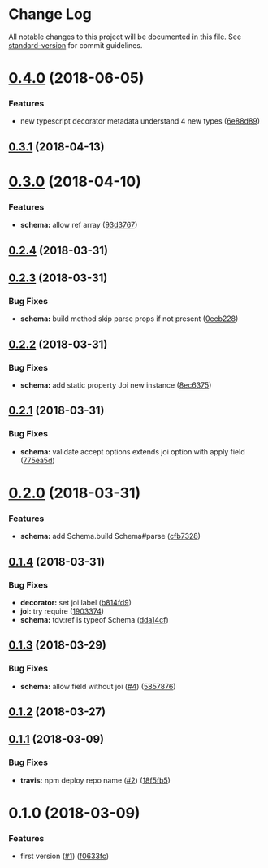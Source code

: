 # Change Log

All notable changes to this project will be documented in this file. See [standard-version](https://github.com/conventional-changelog/standard-version) for commit guidelines.

<a name="0.4.0"></a>
# [0.4.0](https://github.com/vitarn/tdv/compare/v0.3.1...v0.4.0) (2018-06-05)


### Features

* new typescript decorator metadata understand 4 new types ([6e88d89](https://github.com/vitarn/tdv/commit/6e88d89))



<a name="0.3.1"></a>
## [0.3.1](https://github.com/vitarn/tdv/compare/v0.3.0...v0.3.1) (2018-04-13)



<a name="0.3.0"></a>
# [0.3.0](https://github.com/vitarn/tdv/compare/v0.2.4...v0.3.0) (2018-04-10)


### Features

* **schema:** allow ref array ([93d3767](https://github.com/vitarn/tdv/commit/93d3767))



<a name="0.2.4"></a>
## [0.2.4](https://github.com/vitarn/tdv/compare/v0.2.3...v0.2.4) (2018-03-31)



<a name="0.2.3"></a>
## [0.2.3](https://github.com/vitarn/tdv/compare/v0.2.2...v0.2.3) (2018-03-31)


### Bug Fixes

* **schema:** build method skip parse props if not present ([0ecb228](https://github.com/vitarn/tdv/commit/0ecb228))



<a name="0.2.2"></a>
## [0.2.2](https://github.com/vitarn/tdv/compare/v0.2.1...v0.2.2) (2018-03-31)


### Bug Fixes

* **schema:** add static property Joi new instance ([8ec6375](https://github.com/vitarn/tdv/commit/8ec6375))



<a name="0.2.1"></a>
## [0.2.1](https://github.com/vitarn/tdv/compare/v0.2.0...v0.2.1) (2018-03-31)


### Bug Fixes

* **schema:** validate accept options extends joi option with apply field ([775ea5d](https://github.com/vitarn/tdv/commit/775ea5d))



<a name="0.2.0"></a>
# [0.2.0](https://github.com/vitarn/tdv/compare/v0.1.4...v0.2.0) (2018-03-31)


### Features

* **schema:** add Schema.build Schema#parse ([cfb7328](https://github.com/vitarn/tdv/commit/cfb7328))



<a name="0.1.4"></a>
## [0.1.4](https://github.com/vitarn/tdv/compare/v0.1.3...v0.1.4) (2018-03-31)


### Bug Fixes

* **decorator:** set joi label ([b814fd9](https://github.com/vitarn/tdv/commit/b814fd9))
* **joi:** try require ([1903374](https://github.com/vitarn/tdv/commit/1903374))
* **schema:** tdv:ref is typeof Schema ([dda14cf](https://github.com/vitarn/tdv/commit/dda14cf))



<a name="0.1.3"></a>
## [0.1.3](https://github.com/vitarn/tdv/compare/v0.1.2...v0.1.3) (2018-03-29)


### Bug Fixes

* **schema:** allow field without joi ([#4](https://github.com/vitarn/tdv/issues/4)) ([5857876](https://github.com/vitarn/tdv/commit/5857876))



<a name="0.1.2"></a>
## [0.1.2](https://github.com/vitarn/tdv/compare/v0.1.1...v0.1.2) (2018-03-27)



<a name="0.1.1"></a>
## [0.1.1](https://github.com/vitarn/tdv/compare/v0.1.0...v0.1.1) (2018-03-09)


### Bug Fixes

* **travis:** npm deploy repo name ([#2](https://github.com/vitarn/tdv/issues/2)) ([18f5fb5](https://github.com/vitarn/tdv/commit/18f5fb5))



<a name="0.1.0"></a>
# 0.1.0 (2018-03-09)


### Features

* first version ([#1](https://github.com/vitarn/tdv/issues/1)) ([f0633fc](https://github.com/vitarn/tdv/commit/f0633fc))
